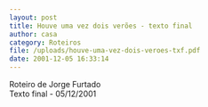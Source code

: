 ```yaml
---
layout: post
title: Houve uma vez dois verões - texto final
author: casa
category: Roteiros
file: /uploads/houve-uma-vez-dois-veroes-txf.pdf
date: 2001-12-05 16:33:14
---
```

Roteiro de Jorge Furtado\
Texto final - 05/12/2001